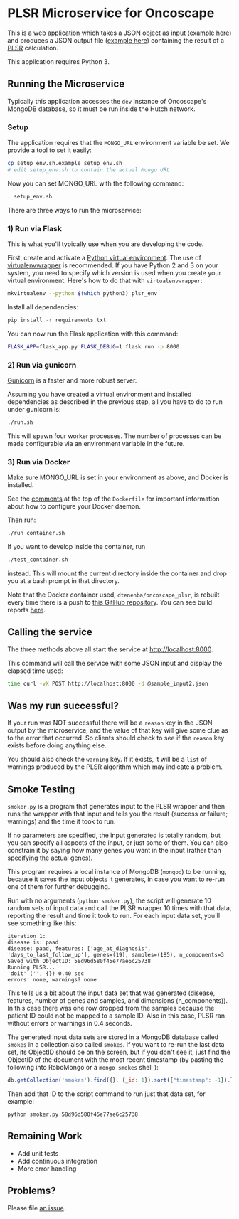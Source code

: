 # PLSR Microservice for Oncoscape

This is a web application which takes a JSON object as input
([example here](https://github.com/dtenenba/oncoscape_plsr/blob/master/sample_input2.json))
and produces a JSON output file
([example here](https://github.com/dtenenba/oncoscape_plsr/blob/master/sample_output2.json)) containing the result of a
[PLSR](https://en.wikipedia.org/wiki/Partial_least_squares_regression) calculation.

This application requires Python 3.

## Running the Microservice

Typically this application accesses the `dev` instance of
Oncoscape's MongoDB database, so it must be run inside
the Hutch network.


### Setup

The application requires that the `MONGO_URL` environment variable be
set. We provide a tool to set it easily:

```bash
cp setup_env.sh.example setup_env.sh
# edit setup_env.sh to contain the actual Mongo URL
```

Now you can set MONGO_URL with the following command:

```bash
. setup_env.sh
```

There are three ways to run the microservice:

### 1) Run via Flask

This is what you'll typically use when you are developing
the code.

First, create and activate a
[Python virtual environment](https://python-docs.readthedocs.io/en/latest/dev/virtualenvs.html).
The use of [virtualenvwrapper](https://virtualenvwrapper.readthedocs.io/en/latest/)
is recommended.
If you have Python 2 and 3 on your system, you need to specify which
version is used when you create your virtual environment. Here's
how to do that with `virtualenvwrapper`:

```bash
mkvirtualenv --python $(which python3) plsr_env
```

Install all dependencies:

```bash
pip install -r requirements.txt
```

You can now run the Flask application with this command:

```bash
FLASK_APP=flask_app.py FLASK_DEBUG=1 flask run -p 8000
```

### 2) Run via gunicorn

[Gunicorn](http://gunicorn.org/) is a faster and more robust server.

Assuming you have created a virtual environment and installed dependencies
as described in the previous step, all you have to do to run
under gunicorn is:

```bash
./run.sh
```

This will spawn four worker processes. The number of processes
can be made configurable via an environment variable in the future.

### 3) Run via Docker

Make sure MONGO_URL is set in your environment as above, and
Docker is installed.

See the [comments](https://github.com/dtenenba/oncoscape_plsr/blob/master/Dockerfile#L1)
at the top of the `Dockerfile` for important information about
how to configure your Docker daemon.

Then run:

```bash
./run_container.sh
```

If you want to develop inside the container, run

```bash
./test_container.sh
```

instead. This will mount the current directory inside the container
and drop you at a bash prompt in that directory.

Note that the Docker container used, `dtenenba/oncoscape_plsr`,
is rebuilt every time there is a push to
[this GitHub repository](https://github.com/dtenenba/oncoscape_plsr).
You can see build reports
[here](https://hub.docker.com/r/dtenenba/oncoscape_plsr/builds/).

## Calling the service

The three methods above all start the service at
[http://localhost:8000](http://localhost:8000).

This command will call the service with some JSON input and display
the elapsed time used:

```bash
time curl -vX POST http://localhost:8000 -d @sample_input2.json
```

## Was my run successful?

If your run was NOT successful there will be a `reason` key
in the JSON output by the microservice, and the value of
that key will give some clue as to the error that occurred.
So clients should check to see if the `reason` key exists
before doing anything else.

You should also check the `warning` key. If it exists,
it will be a `list` of warnings produced by the PLSR
algorithm which may indicate a problem.


## Smoke Testing

`smoker.py` is a program that generates input to the PLSR wrapper
and then runs the wrapper with that input and tells you the result
(success or failure; warnings) and the time it took to run.

If no parameters are specified, the input generated is totally random,
but you can specify all aspects of the input, or just some of them.
You can also constrain it by saying how many genes you want in the input
(rather than specifying the actual genes).

This program requires a local instance of MongoDB (`mongod`) to be
running, because it saves the input objects it generates, in case you
want to re-run one of them for further debugging.

Run with no arguments (`python smoker.py`), the script
will generate 10 random sets
of input data and call the PLSR wrapper 10 times with that data,
reporting the result and time it took to run.
For each input data set, you'll see something like this:

```
iteration 1:
disease is: paad
disease: paad, features: ['age_at_diagnosis', 'days_to_last_follow_up'], genes=(19), samples=(185), n_components=3
Saved with ObjectID: 58d96d580f45e77ae6c25738
Running PLSR...
'doit' ('', {}) 0.40 sec
errors: none, warnings? none
```

This tells us a bit about the input data set that was generated (disease,
features, number of genes and samples, and dimensions (n_components)).
In this case there was one row dropped from the samples because
the patient ID could not be mapped to a sample ID.
Also in this case, PLSR ran without errors or warnings in 0.4 seconds.

The generated input data sets are stored in a MongoDB database called `smokes`
in a collection also called `smokes`. If you want to re-run the last
data set, its ObjectID should be on the screen, but if you don't see it,
just find the ObjectID of the document with the most recent
timestamp (by pasting the following into RoboMongo or a `mongo smokes` shell ):

```javascript
db.getCollection('smokes').find({}, {_id: 1}).sort({"timestamp": -1}).limit(1).next()
```



Then add that ID to the script command to run just that data set, for example:

    python smoker.py 58d96d580f45e77ae6c25738



## Remaining Work

* Add unit tests
* Add continuous integration
* More error handling


## Problems?

Please file [an issue](https://github.com/dtenenba/oncoscape_plsr/issues).

